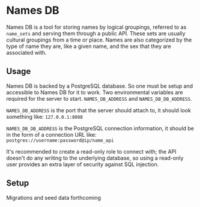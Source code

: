 # Names DB

Names DB is a tool for storing names by logical groupings, referred to as
`name_sets` and serving them through a public API. These sets are usually
cultural groupings from a time or place.  Names are also categorized by the type
of name they are, like a given name, and the sex that they are associated with.

## Usage

Names DB is backed by a PostgreSQL database. So one must be setup and accessible
to Names DB for it to work. Two environmental variables are required for the
server to start. `NAMES_DB_ADDRESS` and `NAMES_DB_DB_ADDRESS`.

`NAMES_DB_ADDRESS` is the port that the server should attach to, it should look
something like: `127.0.0.1:8088`

`NAMES_DB_DB_ADDRESS` is the PostgreSQL connection information, it should be in
the form of a connection URL like: `postgres://username:password@ip/name_api`

It's recommended to create a read-only role to connect with; the API doesn't do
any writing to the underlying database, so using a read-only user provides an
extra layer of security against SQL injection.

## Setup

Migrations and seed data forthcoming
